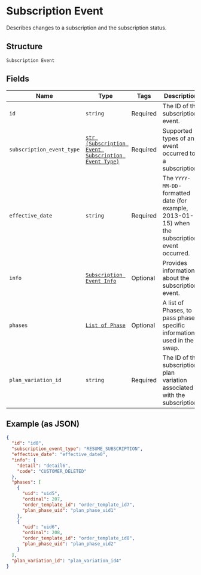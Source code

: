 
# Subscription Event

Describes changes to a subscription and the subscription status.

## Structure

`Subscription Event`

## Fields

| Name | Type | Tags | Description |
|  --- | --- | --- | --- |
| `id` | `string` | Required | The ID of the subscription event. |
| `subscription_event_type` | [`str (Subscription Event Subscription Event Type)`](../../doc/models/subscription-event-subscription-event-type.md) | Required | Supported types of an event occurred to a subscription. |
| `effective_date` | `string` | Required | The `YYYY-MM-DD`-formatted date (for example, 2013-01-15) when the subscription event occurred. |
| `info` | [`Subscription Event Info`](../../doc/models/subscription-event-info.md) | Optional | Provides information about the subscription event. |
| `phases` | [`List of Phase`](../../doc/models/phase.md) | Optional | A list of Phases, to pass phase-specific information used in the swap. |
| `plan_variation_id` | `string` | Required | The ID of the subscription plan variation associated with the subscription. |

## Example (as JSON)

```json
{
  "id": "id0",
  "subscription_event_type": "RESUME_SUBSCRIPTION",
  "effective_date": "effective_date0",
  "info": {
    "detail": "detail6",
    "code": "CUSTOMER_DELETED"
  },
  "phases": [
    {
      "uid": "uid5",
      "ordinal": 207,
      "order_template_id": "order_template_id7",
      "plan_phase_uid": "plan_phase_uid1"
    },
    {
      "uid": "uid6",
      "ordinal": 208,
      "order_template_id": "order_template_id8",
      "plan_phase_uid": "plan_phase_uid2"
    }
  ],
  "plan_variation_id": "plan_variation_id4"
}
```

